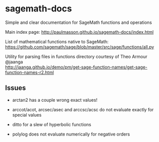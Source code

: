 # sagemath-docs

Simple and clear documentation for SageMath functions and operations

Main index page: http://paulmasson.github.io/sagemath-docs/index.html

List of mathematical functions native to SageMath:  
https://github.com/sagemath/sage/blob/master/src/sage/functions/all.py

Utility for parsing files in functions directory courtesy of Theo Armour @jaanga  
http://jaanga.github.io/demo/pm/get-sage-function-names/get-sage-function-names-r2.html

## Issues

* arctan2 has a couple wrong exact values!

* arccot/acot, arcsec/asec and arccsc/acsc do not evaluate exactly for special values

* ditto for a slew of hyperbolic functions

* polylog does not evaluate numerically for negative orders
